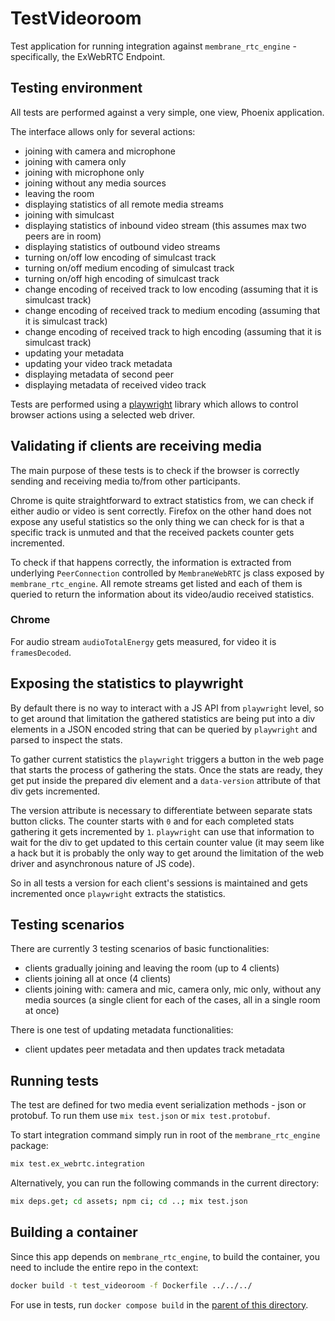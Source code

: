 # TestVideoroom
Test application for running integration against `membrane_rtc_engine` - specifically, the ExWebRTC Endpoint.

## Testing environment
All tests are performed against a very simple, one view, Phoenix application.

The interface allows only for several actions:
* joining with camera and microphone
* joining with camera only
* joining with microphone only
* joining without any media sources
* leaving the room
* displaying statistics of all remote media streams
* joining with simulcast
* displaying statistics of inbound video stream (this assumes max two peers are in room)
* displaying statistics of outbound video streams
* turning on/off low encoding of simulcast track
* turning on/off medium encoding of simulcast track
* turning on/off high encoding of simulcast track
* change encoding of received track to low encoding (assuming that it is simulcast track)
* change encoding of received track to medium encoding (assuming that it is simulcast track)
* change encoding of received track to high encoding (assuming that it is simulcast track)
* updating your metadata
* updating your video track metadata
* displaying metadata of second peer
* displaying metadata of received video track

Tests are performed using a [playwright](https://github.com/geometerio/playwright-elixir) library
which allows to control browser actions using a selected web driver.


## Validating if clients are receiving media
The main purpose of these tests is to check if the browser is
correctly sending and receiving media to/from other participants.

Chrome is quite straightforward to extract statistics from, we can check
if either audio or video is sent correctly. Firefox on the other hand does not expose
any useful statistics so the only thing we can check for is that a specific track is unmuted and that the
received packets counter gets incremented.

To check if that happens correctly, the information is extracted
from underlying `PeerConnection` controlled by `MembraneWebRTC` js class
exposed by `membrane_rtc_engine`. All remote streams get listed and each of them
is queried to return the information about its video/audio received statistics.

### Chrome
For audio stream `audioTotalEnergy` gets measured, for video it is `framesDecoded`.

## Exposing the statistics to playwright
By default there is no way to interact with a JS API from `playwright` level, so to
get around that limitation the gathered statistics are being put into a div elements
in a JSON encoded string that can be queried by `playwright` and parsed to inspect the stats.

To gather current statistics the `playwright` triggers a button in the web page that starts the process of gathering
the stats. Once the stats are ready, they get put inside the prepared div element and a `data-version` attribute of that div gets incremented.

The version attribute is necessary to differentiate between separate stats button clicks. The counter starts with `0` and for each completed stats
gathering it gets incremented by `1`. `playwright` can use that information to wait for the div to get updated to this certain counter value
(it may seem like a hack but it is probably the only way to get around the limitation of the web driver and asynchronous nature of JS code).

So in all tests a version for each client's sessions is maintained and gets incremented once `playwright` extracts the statistics.

## Testing scenarios
There are currently 3 testing scenarios of basic functionalities:
* clients gradually joining and leaving the room (up to 4 clients)
* clients joining all at once (4 clients)
* clients joining with: camera and mic, camera only, mic only, without any media sources (a single client for each of the cases, all in a single room at once)

There is one test of updating metadata functionalities:
* client updates peer metadata and then updates track metadata

## Running tests

The test are defined for two media event serialization methods - json or protobuf.
To run them use `mix test.json` or `mix test.protobuf`.

To start integration command simply run in root of the `membrane_rtc_engine` package:
```bash
mix test.ex_webrtc.integration
```

Alternatively, you can run the following commands in the current directory:
```bash
mix deps.get; cd assets; npm ci; cd ..; mix test.json
```

## Building a container

Since this app depends on `membrane_rtc_engine`, to build the container, you need to include the
entire repo in the context:
```bash
docker build -t test_videoroom -f Dockerfile ../../../
```

For use in tests, run `docker compose build` in the [parent of this directory](../).
